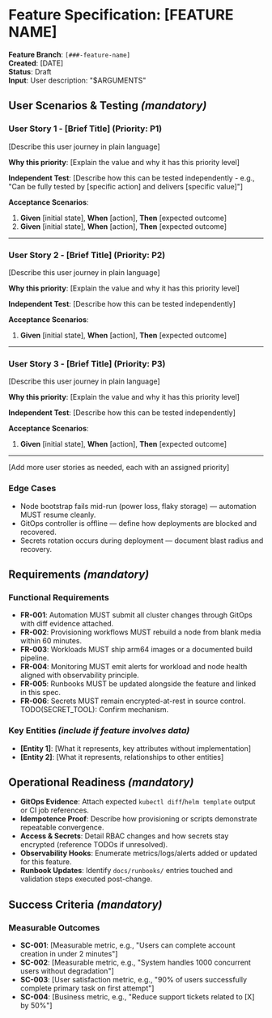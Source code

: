 # Feature Specification: [FEATURE NAME]

**Feature Branch**: `[###-feature-name]`  
**Created**: [DATE]  
**Status**: Draft  
**Input**: User description: "$ARGUMENTS"

## User Scenarios & Testing *(mandatory)*

<!--
  IMPORTANT: User stories should be PRIORITIZED as user journeys ordered by importance.
  Each user story/journey must be INDEPENDENTLY TESTABLE - meaning if you implement just ONE of them,
  you should still have a viable MVP (Minimum Viable Product) that delivers value.
  
  Assign priorities (P1, P2, P3, etc.) to each story, where P1 is the most critical.
  Think of each story as a standalone slice of functionality that can be:
  - Developed independently
  - Tested independently
  - Deployed independently
  - Demonstrated to users independently
-->

### User Story 1 - [Brief Title] (Priority: P1)

[Describe this user journey in plain language]

**Why this priority**: [Explain the value and why it has this priority level]

**Independent Test**: [Describe how this can be tested independently - e.g., "Can be fully tested by [specific action] and delivers [specific value]"]

**Acceptance Scenarios**:

1. **Given** [initial state], **When** [action], **Then** [expected outcome]
2. **Given** [initial state], **When** [action], **Then** [expected outcome]

---

### User Story 2 - [Brief Title] (Priority: P2)

[Describe this user journey in plain language]

**Why this priority**: [Explain the value and why it has this priority level]

**Independent Test**: [Describe how this can be tested independently]

**Acceptance Scenarios**:

1. **Given** [initial state], **When** [action], **Then** [expected outcome]

---

### User Story 3 - [Brief Title] (Priority: P3)

[Describe this user journey in plain language]

**Why this priority**: [Explain the value and why it has this priority level]

**Independent Test**: [Describe how this can be tested independently]

**Acceptance Scenarios**:

1. **Given** [initial state], **When** [action], **Then** [expected outcome]

---

[Add more user stories as needed, each with an assigned priority]

### Edge Cases

- Node bootstrap fails mid-run (power loss, flaky storage) — automation MUST resume cleanly.
- GitOps controller is offline — define how deployments are blocked and recovered.
- Secrets rotation occurs during deployment — document blast radius and recovery.

## Requirements *(mandatory)*

### Functional Requirements

- **FR-001**: Automation MUST submit all cluster changes through GitOps with diff evidence attached.
- **FR-002**: Provisioning workflows MUST rebuild a node from blank media within 60 minutes.
- **FR-003**: Workloads MUST ship arm64 images or a documented build pipeline.
- **FR-004**: Monitoring MUST emit alerts for workload and node health aligned with observability principle.
- **FR-005**: Runbooks MUST be updated alongside the feature and linked in this spec.
- **FR-006**: Secrets MUST remain encrypted-at-rest in source control. TODO(SECRET_TOOL): Confirm mechanism.

### Key Entities *(include if feature involves data)*

- **[Entity 1]**: [What it represents, key attributes without implementation]
- **[Entity 2]**: [What it represents, relationships to other entities]

## Operational Readiness *(mandatory)*

- **GitOps Evidence**: Attach expected `kubectl diff`/`helm template` output or CI job references.
- **Idempotence Proof**: Describe how provisioning or scripts demonstrate repeatable convergence.
- **Access & Secrets**: Detail RBAC changes and how secrets stay encrypted (reference TODOs if unresolved).
- **Observability Hooks**: Enumerate metrics/logs/alerts added or updated for this feature.
- **Runbook Updates**: Identify `docs/runbooks/` entries touched and validation steps executed post-change.

## Success Criteria *(mandatory)*

<!--
  ACTION REQUIRED: Define measurable success criteria.
  These must be technology-agnostic and measurable.
-->

### Measurable Outcomes

- **SC-001**: [Measurable metric, e.g., "Users can complete account creation in under 2 minutes"]
- **SC-002**: [Measurable metric, e.g., "System handles 1000 concurrent users without degradation"]
- **SC-003**: [User satisfaction metric, e.g., "90% of users successfully complete primary task on first attempt"]
- **SC-004**: [Business metric, e.g., "Reduce support tickets related to [X] by 50%"]
